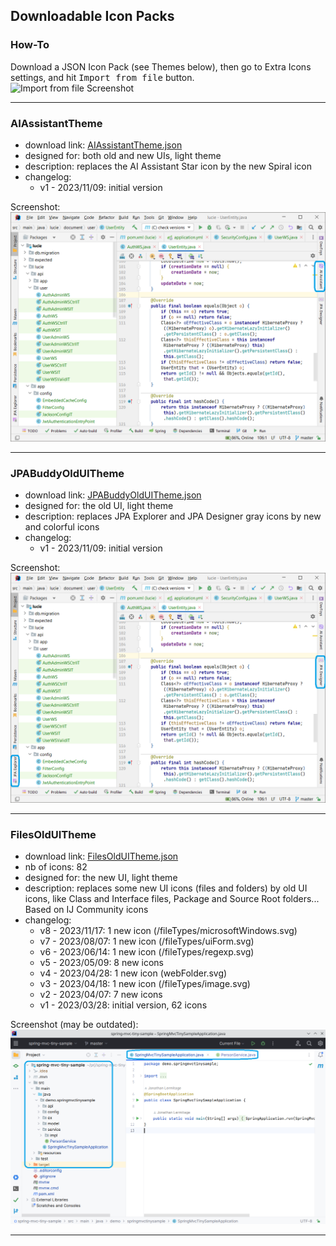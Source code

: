 ## Downloadable Icon Packs

### How-To

Download a JSON Icon Pack (see Themes below), then go to Extra Icons settings, and hit <kbd>Import from file</kbd> button.  
![Import from file Screenshot](media/import-user-icon-pack.png)

---

### AIAssistantTheme

- download link: [AIAssistantTheme.json](https://raw.githubusercontent.com/jonathanlermitage/intellij-extra-icons-plugin/master/themes/AIAssistantTheme.json)
- designed for: both old and new UIs, light theme
- description: replaces the AI Assistant Star icon by the new Spiral icon
- changelog:
    - v1 - 2023/11/09: initial version

Screenshot:  
![FilesOldUITheme Screenshot](media/AIAssistantTheme.png)

---

### JPABuddyOldUITheme

- download link: [JPABuddyOldUITheme.json](https://raw.githubusercontent.com/jonathanlermitage/intellij-extra-icons-plugin/master/themes/JPABuddyOldUITheme.json)
- designed for: the old UI, light theme
- description: replaces JPA Explorer and JPA Designer gray icons by new and colorful icons
- changelog:
  - v1 - 2023/11/09: initial version

Screenshot:  
![FilesOldUITheme Screenshot](media/JPABuddyOldUITheme.png)

---

### FilesOldUITheme

- download link: [FilesOldUITheme.json](https://raw.githubusercontent.com/jonathanlermitage/intellij-extra-icons-plugin/master/themes/FilesOldUITheme.json)
- nb of icons: <!--FilesOldUITheme_nbOfIcons_start-->82<!--FilesOldUITheme_nbOfIcons_end-->
- designed for: the new UI, light theme
- description: replaces some new UI icons (files and folders) by old UI icons, like Class and Interface files, Package and Source Root folders... Based on IJ Community icons
- changelog:
  - v8 - 2023/11/17: 1 new icon (/fileTypes/microsoftWindows.svg)
  - v7 - 2023/08/07: 1 new icon (/fileTypes/uiForm.svg)
  - v6 - 2023/06/14: 1 new icon (/fileTypes/regexp.svg)
  - v5 - 2023/05/09: 8 new icons
  - v4 - 2023/04/28: 1 new icon (webFolder.svg)
  - v3 - 2023/04/18: 1 new icon (/fileTypes/image.svg)
  - v2 - 2023/04/07: 7 new icons
  - v1 - 2023/03/28: initial version, 62 icons

Screenshot (may be outdated):  
![FilesOldUITheme Screenshot](media/FilesOldUITheme.png)

---
